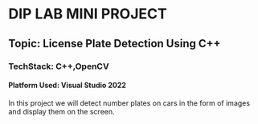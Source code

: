 <h1> DIP LAB MINI PROJECT </h1>

<h2> Topic: License Plate Detection Using C++ </h2>

<h3> TechStack: C++,OpenCV </h3>

<h4> Platform Used: Visual Studio 2022 </h4>

<body>
  In this project we will detect number plates on cars in the form of images and display them on the screen.
</body>
